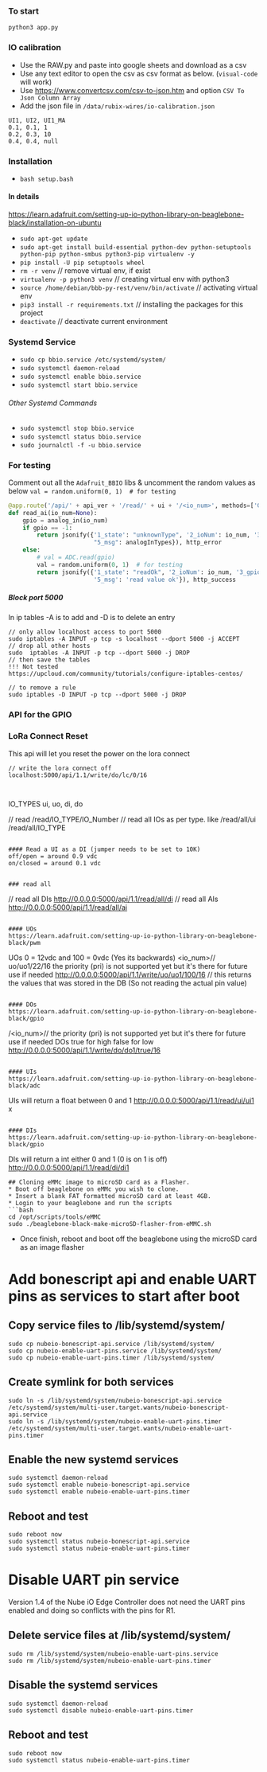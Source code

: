 ### To start
```
python3 app.py 
```

### IO calibration

- Use the RAW.py and paste into google sheets and download as a csv
- Use any text editor to open the csv as csv format as below. (`visual-code` will work)
- Use https://www.convertcsv.com/csv-to-json.htm and option `CSV To Json Column Array`
- Add the json file in `/data/rubix-wires/io-calibration.json`

```csv
UI1, UI2, UI1_MA
0.1, 0.1, 1
0.2, 0.3, 10
0.4, 0.4, null
```


### Installation

- `bash setup.bash`

#### In details

https://learn.adafruit.com/setting-up-io-python-library-on-beaglebone-black/installation-on-ubuntu

- `sudo apt-get update`
- `sudo apt-get install build-essential python-dev python-setuptools python-pip python-smbus python3-pip virtualenv -y`
- `pip install -U pip setuptools wheel`
- `rm -r venv` // remove virtual env, if exist
- `virtualenv -p python3 venv` // creating virtual env with python3
- `source /home/debian/bbb-py-rest/venv/bin/activate` // activating virtual env
- `pip3 install -r requirements.txt` // installing the packages for this project
- `deactivate` // deactivate current environment

### Systemd Service

- `sudo cp bbio.service /etc/systemd/system/`
- `sudo systemctl daemon-reload`
- `sudo systemctl enable bbio.service`
- `sudo systemctl start bbio.service`

###### Other Systemd Commands

- `sudo systemctl stop bbio.service`
- `sudo systemctl status bbio.service`
- `sudo journalctl -f -u bbio.service`

### For testing

Comment out all the `Adafruit_BBIO` libs 
& uncomment the random values as below ``val = random.uniform(0, 1)  # for testing``

```python
@app.route('/api/' + api_ver + '/read/' + ui + '/<io_num>', methods=['GET'])
def read_ai(io_num=None):
    gpio = analog_in(io_num)
    if gpio == -1:
        return jsonify({'1_state': "unknownType", '2_ioNum': io_num, '3_gpio': gpio, '4_val': 'null',
                        "5_msg": analogInTypes}), http_error
    else:
        # val = ADC.read(gpio)
        val = random.uniform(0, 1)  # for testing
        return jsonify({'1_state': "readOk", '2_ioNum': io_num, '3_gpio': gpio, '4_val': val,
                        '5_msg': 'read value ok'}), http_success
```

##### Block port 5000

In ip tables -A is to add and -D is to delete an entry

```
// only allow localhost access to port 5000
sudo iptables -A INPUT -p tcp -s localhost --dport 5000 -j ACCEPT
// drop all other hosts
sudo  iptables -A INPUT -p tcp --dport 5000 -j DROP
// then save the tables
!!! Not tested
https://upcloud.com/community/tutorials/configure-iptables-centos/

// to remove a rule
sudo iptables -D INPUT -p tcp --dport 5000 -j DROP

```


### API for the GPIO

### LoRa Connect Reset

This api will let you reset the power on the lora connect

```
// write the lora connect off
localhost:5000/api/1.1/write/do/lc/0/16



```
IO_TYPES
ui, uo, di, do

// read 
/read/IO_TYPE/IO_Number
// read all IOs as per type. like /read/all/ui
/read/all/IO_TYPE

```

#### Read a UI as a DI (jumper needs to be set to 10K)
off/open = around 0.9 vdc
on/closed = around 0.1 vdc


### read all
```
// read all DIs
http://0.0.0.0:5000/api/1.1/read/all/di
// read all AIs
http://0.0.0.0:5000/api/1.1/read/all/ai
```

#### UOs
https://learn.adafruit.com/setting-up-io-python-library-on-beaglebone-black/pwm

```
UOs 0 = 12vdc and 100 = 0vdc (Yes its backwards)
<io_num>/<val>/<pri>
uo/uo1/22/16
the priority (pri) is not supported yet but it's there for future use if needed
http://0.0.0.0:5000/api/1.1/write/uo/uo1/100/16
// this returns the values that was stored in the DB (So not reading the actual pin value)
```

#### DOs
https://learn.adafruit.com/setting-up-io-python-library-on-beaglebone-black/gpio

```
/<io_num>/<val>/<pri>
the priority (pri) is not supported yet but it's there for future use if needed
DOs true for high false for low
http://0.0.0.0:5000/api/1.1/write/do/do1/true/16
```

#### UIs
https://learn.adafruit.com/setting-up-io-python-library-on-beaglebone-black/adc

```
UIs will return a float between 0 and 1
http://0.0.0.0:5000/api/1.1/read/ui/ui1
x
```

#### DIs
https://learn.adafruit.com/setting-up-io-python-library-on-beaglebone-black/gpio

```
DIs will return a int either 0 and 1 (0 is on 1 is off)
http://0.0.0.0:5000/api/1.1/read/di/di1
```
## Cloning eMMc image to microSD card as a Flasher.
* Boot off beaglebone on eMMc you wish to clone.
* Insert a blank FAT formatted microSD card at least 4GB.
* Login to your beaglebone and run the scripts
```bash
cd /opt/scripts/tools/eMMC
sudo ./beaglebone-black-make-microSD-flasher-from-eMMC.sh
```
* Once finish, reboot and boot off the beaglebone using the microSD card as an image flasher


# Add bonescript api and enable UART pins as services to start after boot
## Copy service files to /lib/systemd/system/

```
sudo cp nubeio-bonescript-api.service /lib/systemd/system/
sudo cp nubeio-enable-uart-pins.service /lib/systemd/system/
sudo cp nubeio-enable-uart-pins.timer /lib/systemd/system/
```

## Create symlink for both services

```
sudo ln -s /lib/systemd/system/nubeio-bonescript-api.service /etc/systemd/system/multi-user.target.wants/nubeio-bonescript-api.service
sudo ln -s /lib/systemd/system/nubeio-enable-uart-pins.timer /etc/systemd/system/multi-user.target.wants/nubeio-enable-uart-pins.timer
```

## Enable the new systemd services
```
sudo systemctl daemon-reload
sudo systemctl enable nubeio-bonescript-api.service
sudo systemctl enable nubeio-enable-uart-pins.timer
```

## Reboot and test
```
sudo reboot now
sudo systemctl status nubeio-bonescript-api.service
sudo systemctl status nubeio-enable-uart-pins.timer
```

# Disable UART pin service

Version 1.4 of the Nube iO Edge Controller does not need the UART pins enabled and doing so conflicts with the pins for R1. 

## Delete service files at /lib/systemd/system/
```
sudo rm /lib/systemd/system/nubeio-enable-uart-pins.service
sudo rm /lib/systemd/system/nubeio-enable-uart-pins.timer
```

## Disable the systemd services
```
sudo systemctl daemon-reload
sudo systemctl disable nubeio-enable-uart-pins.timer
```

## Reboot and test
```
sudo reboot now
sudo systemctl status nubeio-enable-uart-pins.timer
```
